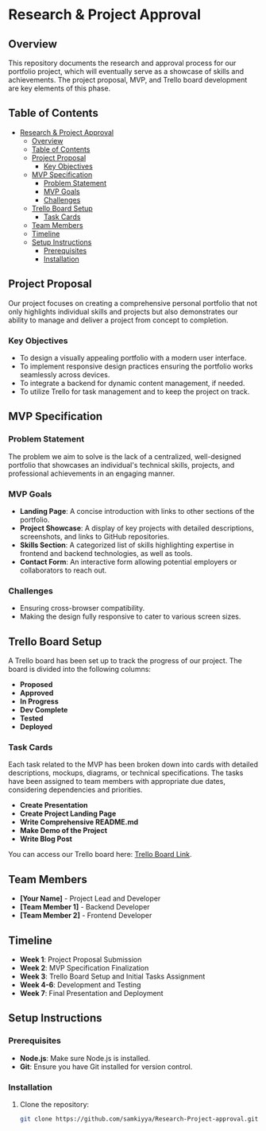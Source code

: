 # Research & Project Approval

## Overview

This repository documents the research and approval process for our portfolio project, which will eventually serve as a showcase of skills and achievements.
The project proposal, MVP, and Trello board development are key elements of this phase.

## Table of Contents

- [Research \& Project Approval](#research--project-approval)
  - [Overview](#overview)
  - [Table of Contents](#table-of-contents)
  - [Project Proposal](#project-proposal)
    - [Key Objectives](#key-objectives)
  - [MVP Specification](#mvp-specification)
    - [Problem Statement](#problem-statement)
    - [MVP Goals](#mvp-goals)
    - [Challenges](#challenges)
  - [Trello Board Setup](#trello-board-setup)
    - [Task Cards](#task-cards)
  - [Team Members](#team-members)
  - [Timeline](#timeline)
  - [Setup Instructions](#setup-instructions)
    - [Prerequisites](#prerequisites)
    - [Installation](#installation)

## Project Proposal

Our project focuses on creating a comprehensive personal portfolio that not only highlights individual skills and projects but also demonstrates our ability to manage and deliver a project from concept to completion.

### Key Objectives

- To design a visually appealing portfolio with a modern user interface.
- To implement responsive design practices ensuring the portfolio works seamlessly across devices.
- To integrate a backend for dynamic content management, if needed.
- To utilize Trello for task management and to keep the project on track.

## MVP Specification

### Problem Statement

The problem we aim to solve is the lack of a centralized, well-designed portfolio that showcases an individual's technical skills, projects, and professional achievements in an engaging manner.

### MVP Goals

- **Landing Page**: A concise introduction with links to other sections of the portfolio.
- **Project Showcase**: A display of key projects with detailed descriptions, screenshots, and links to GitHub repositories.
- **Skills Section**: A categorized list of skills highlighting expertise in frontend and backend technologies, as well as tools.
- **Contact Form**: An interactive form allowing potential employers or collaborators to reach out.

### Challenges

- Ensuring cross-browser compatibility.
- Making the design fully responsive to cater to various screen sizes.

## Trello Board Setup

A Trello board has been set up to track the progress of our project. The board is divided into the following columns:

- **Proposed**
- **Approved**
- **In Progress**
- **Dev Complete**
- **Tested**
- **Deployed**

### Task Cards

Each task related to the MVP has been broken down into cards with detailed descriptions, mockups, diagrams, or technical specifications. The tasks have been assigned to team members with appropriate due dates, considering dependencies and priorities.

- **Create Presentation**
- **Create Project Landing Page**
- **Write Comprehensive README.md**
- **Make Demo of the Project**
- **Write Blog Post**

You can access our Trello board here: [Trello Board Link](https://trello.com/invite/b/66bee4dc5dfdf5727313e77f/ATTI1a95407f177eecdab9f65a4dadca1cf9B6D76746/portifolio-project).

## Team Members

- **[Your Name]** - Project Lead and Developer
- **[Team Member 1]** - Backend Developer
- **[Team Member 2]** - Frontend Developer

## Timeline

- **Week 1**: Project Proposal Submission
- **Week 2**: MVP Specification Finalization
- **Week 3**: Trello Board Setup and Initial Tasks Assignment
- **Week 4-6**: Development and Testing
- **Week 7**: Final Presentation and Deployment

## Setup Instructions

### Prerequisites

- **Node.js**: Make sure Node.js is installed.
- **Git**: Ensure you have Git installed for version control.

### Installation

1. Clone the repository:
   ```bash
   git clone https://github.com/samkiyya/Research-Project-approval.git
   ```
